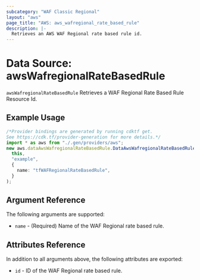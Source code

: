 ```yaml
---
subcategory: "WAF Classic Regional"
layout: "aws"
page_title: "AWS: aws_wafregional_rate_based_rule"
description: |-
  Retrieves an AWS WAF Regional rate based rule id.
---
```


# Data Source: awsWafregionalRateBasedRule

`awsWafregionalRateBasedRule` Retrieves a WAF Regional Rate Based Rule Resource Id.

## Example Usage

```typescript
/*Provider bindings are generated by running cdktf get.
See https://cdk.tf/provider-generation for more details.*/
import * as aws from "./.gen/providers/aws";
new aws.dataAwsWafregionalRateBasedRule.DataAwsWafregionalRateBasedRule(
  this,
  "example",
  {
    name: "tfWAFRegionalRateBasedRule",
  }
);

```

## Argument Reference

The following arguments are supported:

* `name` - (Required) Name of the WAF Regional rate based rule.

## Attributes Reference

In addition to all arguments above, the following attributes are exported:

* `id` - ID of the WAF Regional rate based rule.

